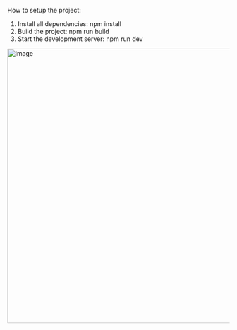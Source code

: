 How to setup the project:

1. Install all dependencies: npm install 
2. Build the project: npm run build 
3. Start the development server: npm run dev


<img width="621" alt="image" src="https://user-images.githubusercontent.com/92581964/206898780-1447f479-e5b7-43a1-ad32-1b203f097b3f.png">


